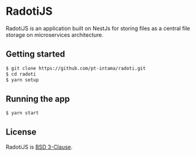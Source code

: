 # RadotiJS

RadotiJS is an application built on NestJs for storing files as a central file storage on microservices architecture.

## Getting started

```bash
$ git clone https://github.com/pt-intama/radoti.git
$ cd radoti
$ yarn setup
```

## Running the app

```bash
$ yarn start
```

## License

RadotiJS is [BSD 3-Clause](LICENSE).
